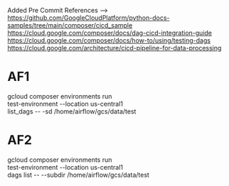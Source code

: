 Added Pre Commit
References -->
https://github.com/GoogleCloudPlatform/python-docs-samples/tree/main/composer/cicd_sample
https://cloud.google.com/composer/docs/dag-cicd-integration-guide
https://cloud.google.com/composer/docs/how-to/using/testing-dags
https://cloud.google.com/architecture/cicd-pipeline-for-data-processing


AF1
===
gcloud composer environments run \
test-environment --location us-central1 \
list_dags -- -sd /home/airflow/gcs/data/test


AF2
====
gcloud composer environments run \
test-environment --location us-central1 \
dags list -- --subdir /home/airflow/gcs/data/test
